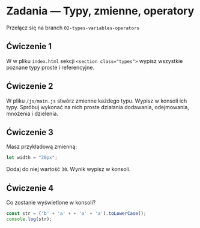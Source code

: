 # Zadania — Typy, zmienne, operatory

Przełącz się na branch `02-types-variables-operators`

## Ćwiczenie 1

W w pliku `index.html` sekcji `<section class="types">` wypisz wszystkie poznane
typy proste i referencyjne.

## Ćwiczenie 2

W pliku `/js/main.js` stwórz zmienne każdego typu. Wypisz w konsoli ich typy.
Spróbuj wykonać na nich proste działania dodawania, odejmowania, mnożenia i dzielenia.

## Ćwiczenie 3

Masz przykładową zmienną:

```js
let width = "20px";
```

Dodaj do niej wartość `30`. Wynik wypisz w konsoli.

## Ćwiczenie 4

Co zostanie wyświetlone w konsoli?

```js
const str = ('b' + 'a' + + 'a' + 'a').toLowerCase();
console.log(str);
```
